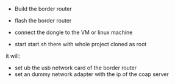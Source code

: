 - Build the border router
- flash the border router
- connect the dongle to the VM or linux machine

- start start.sh there with whole project cloned as root


it will:
- set ub the usb network card of the border router
- set an dummy network adapter with the ip of the coap server
